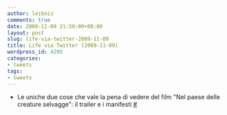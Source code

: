 ```yaml
---
author: leibniz
comments: true
date: 2009-11-09 21:59:00+00:00
layout: post
slug: life-via-twitter-2009-11-09
title: Life via Twitter (2009-11-09)
wordpress_id: 4295
categories:
- tweets
tags:
- tweets
---
```



	
  * Le uniche due cose che vale la pena di vedere del film "Nel paese delle creature selvagge": il trailer e i manifesti [#](http://twitter.com/leibniz/statuses/5553421573)


